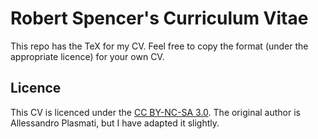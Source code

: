 Robert Spencer's Curriculum Vitae
=================================

This repo has the TeX for my CV.  Feel free to copy the format (under the appropriate licence) for your own CV.

Licence
-------
This CV is licenced under the [CC BY-NC-SA 3.0](http://creativecommons.org/licenses/by-nc-sa/3.0/).  The original author is Allessandro Plasmati, but I have adapted it slightly.

